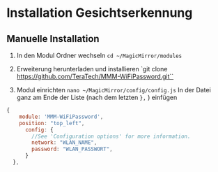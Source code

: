 # Installation Gesichtserkennung

## Manuelle Installation

1. In den Modul Ordner wechseln
`cd ~/MagicMirror/modules`

2. Erweiterung herunterladen und installieren
`git clone https://github.com/TeraTech/MMM-WiFiPassword.git``

3. Modul einrichten
 `nano ~/MagicMirror/config/config.js`
 In der Datei ganz am Ende der Liste (nach dem letzten `},` ) einfügen
```js
{
    module: 'MMM-WiFiPassword',
    position: "top_left",
      config: {
        //See 'Configuration options' for more information.
        network: "WLAN_NAME", 
        password: "WLAN_PASSWORT",
      }
  },
```
